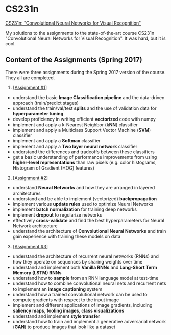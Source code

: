# CS231n

[CS231n: "Convolutional Neural Networks for Visual Recognition"](http://cs231n.stanford.edu/)

My solutions to the assignments to the state-of-the-art course CS231n "Convolutional Neural Networks for Visual Recognition". It was hard, but it is cool.



## Content of the Assignments (Spring 2017)
There were three assignments during the Spring 2017 version of the course. They all are completed.

1. [[Assignment #1]](http://cs231n.github.io/assignments2017/assignment1/)
- understand the basic **Image Classification pipeline** and the data-driven approach (train/predict stages)
- understand the train/val/test **splits** and the use of validation data for **hyperparameter tuning**.
- develop proficiency in writing efficient **vectorized** code with numpy
- implement and apply a k-Nearest Neighbor (**kNN**) classifier
- implement and apply a Multiclass Support Vector Machine (**SVM**) classifier
- implement and apply a **Softmax** classifier
- implement and apply a **Two layer neural network** classifier
- understand the differences and tradeoffs between these classifiers
- get a basic understanding of performance improvements from using **higher-level representations** than raw pixels (e.g. color histograms, Histogram of Gradient (HOG) features)

2. [[Assignment #2]](http://cs231n.github.io/assignments2017/assignment2/)
- understand **Neural Networks** and how they are arranged in layered architectures
- understand and be able to implement (vectorized) **backpropagation**
- implement various **update rules** used to optimize Neural Networks
- implement **batch normalization** for training deep networks
- implement **dropout** to regularize networks
- effectively **cross-validate** and find the best hyperparameters for Neural Network architecture
- understand the architecture of **Convolutional Neural Networks** and train gain experience with training these models on data

3. [[Assignment #3]](http://cs231n.github.io/assignments2017/assignment3/)
- understand the architecture of recurrent neural networks (RNNs) and how they operate on sequences by sharing weights over time
- understand and implement both **Vanilla RNNs** and **Long-Short Term Memory (LSTM) RNNs**
- understand how to **sample** from an RNN language model at test-time
- understand how to combine convolutional neural nets and recurrent nets to implement an **image captioning** system
- understand how a trained convolutional network can be used to compute gradients with respect to the input image
- implement and different applications of image gradients, including **saliency maps**, **fooling images**, **class visualizations**
- understand and implement **style transfer**
- understand how to train and implement a generative adversarial network (**GAN**) to produce images that look like a dataset
